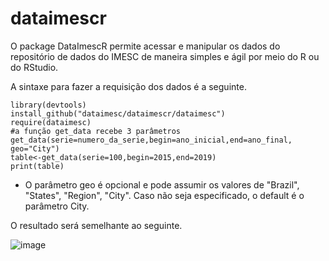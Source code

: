 # dataimescr

O package DataImescR  permite acessar e manipular os dados do repositório de dados do IMESC de maneira simples e ágil por meio do R ou do RStudio.

A sintaxe para fazer a requisição dos dados é a seguinte.

	library(devtools)
	install_github("dataimesc/dataimescr/dataimesc")
	require(dataimesc)
	#a função get_data recebe 3 parâmetros get_data(serie=numero_da_serie,begin=ano_inicial,end=ano_final, geo="City")
	table<-get_data(serie=100,begin=2015,end=2019) 
	print(table)
* O parâmetro geo é opcional e pode assumir os valores de "Brazil", "States", "Region", "City". Caso não seja especificado, o default é o parâmetro City.


O resultado será semelhante ao seguinte.

![image](https://github.com/dataimesc/dataimesc_library/assets/137085586/5389a821-bb94-4a50-83aa-98fa30abe330)

